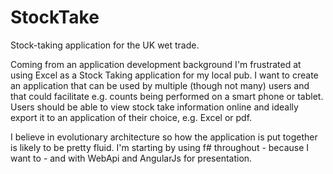 StockTake
=========

Stock-taking application for the UK wet trade.

Coming from an application development background I'm frustrated at using Excel as a Stock Taking application for my local pub.  I want to create an application that can be used by multiple (though not many) users and that could facilitate e.g. counts being performed on a smart phone or tablet.  Users should be able to view stock take information online and ideally export it to an application of their choice, e.g. Excel or pdf.

I believe in evolutionary architecture so how the application is put together is likely to be pretty fluid.  I'm starting by using f# throughout - because I want to - and with WebApi and AngularJs for presentation.
